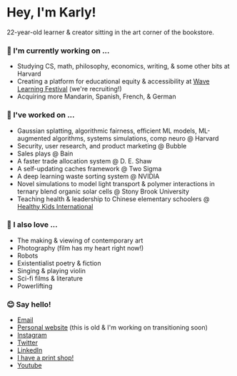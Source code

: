 # Hey, I'm Karly!
22-year-old learner & creator sitting in the art corner of the bookstore.

### 🌱 I'm currently working on ...
- Studying CS, math, philosophy, economics, writing, & some other bits at Harvard
- Creating a platform for educational equity & accessibility at [Wave Learning Festival](https://www.wavelf.org) (we're recruiting!)
- Acquiring more Mandarin, Spanish, French, & German

### 🌲 I've worked on ...
- Gaussian splatting, algorithmic fairness, efficient ML models, ML-augmented algorithms, systems simulations, comp neuro @ Harvard
- Security, user research, and product marketing @ Bubble
- Sales plays @ Bain
- A faster trade allocation system @ D. E. Shaw
- A self-updating caches framework @ Two Sigma
- A deep learning waste sorting system @ NVIDIA
- Novel simulations to model light transport & polymer interactions in ternary blend organic solar cells @ Stony Brook University
- Teaching health & leadership to Chinese elementary schoolers @ [Healthy Kids International](https://www.healthykidsinternational.org)

### 🎨 I also love ...
- The making & viewing of contemporary art
- Photography (film has my heart right now!)
- Robots 
- Existentialist poetry & fiction
- Singing & playing violin
- Sci-fi films & literature
- Powerlifting

### 😊 Say hello!
- [Email](mailto:karlyhou@college.harvard.edu)
- [Personal website](https://www.karlyhou.com) (this is old & I'm working on transitioning soon)
- [Instagram](https://www.instagram.com/kbarley66)
- [Twitter](https://www.twitter.com/kbarley66)
- [LinkedIn](https://www.linkedin.com/in/karly-hou)
- [I have a print shop!](https://www.karly.threadless.com)
- [Youtube](https://www.youtube.com/channel/UCNw1ZJGAUvn4Ll4WEsEB41A?view_as=subscriber)
